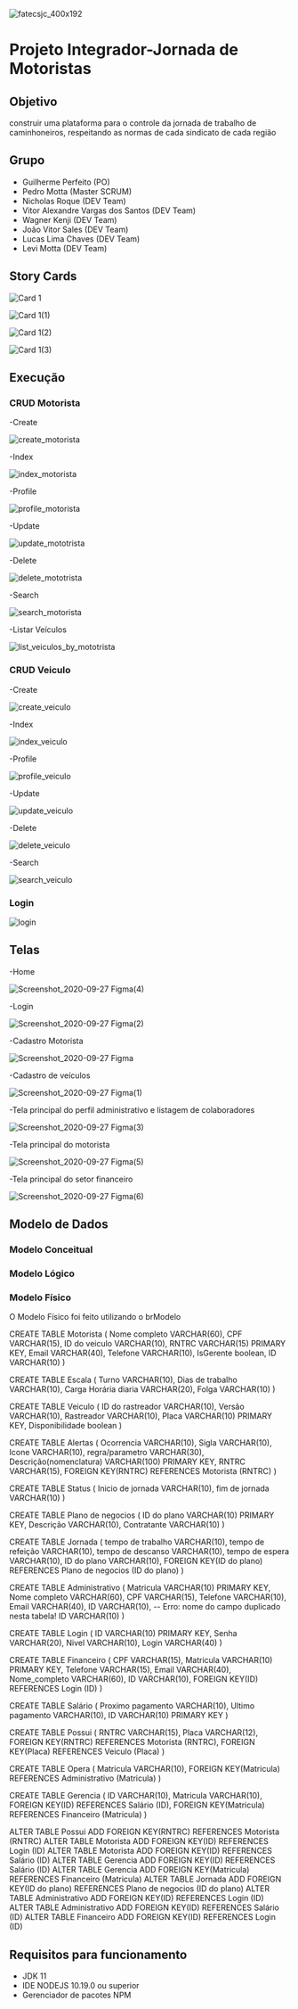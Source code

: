![fatecsjc_400x192](https://user-images.githubusercontent.com/58821700/94355628-07a24b80-005c-11eb-8a48-0d5b5ff3583f.png)
# Projeto Integrador-Jornada de Motoristas

## Objetivo

construir uma plataforma para o controle da jornada de trabalho de caminhoneiros, respeitando as normas de cada sindicato de cada região

## Grupo

* Guilherme Perfeito (PO)
* Pedro Motta (Master SCRUM)
* Nicholas Roque (DEV Team)
* Vitor Alexandre Vargas dos Santos (DEV Team)
* Wagner Kenji (DEV Team)
* João Vitor Sales (DEV Team)
* Lucas Lima Chaves (DEV Team)
* Levi Motta (DEV Team)

## Story Cards

![Card 1](https://user-images.githubusercontent.com/58821700/94357549-23afe800-0070-11eb-945e-5814d8d82ebe.png)

![Card 1(1)](https://user-images.githubusercontent.com/58821700/94359277-827b5e80-007c-11eb-814a-07e8219312c7.png)

![Card 1(2)](https://user-images.githubusercontent.com/58821700/94359279-83ac8b80-007c-11eb-8eec-c0f22f5486f1.png)

![Card 1(3)](https://user-images.githubusercontent.com/58821700/94359281-84ddb880-007c-11eb-9cc0-f47a2801c029.png)

## Execução
### CRUD Motorista

-Create

![create_motorista](https://user-images.githubusercontent.com/58821700/94357261-bb600700-006d-11eb-89b2-9633dc007a4b.gif)

-Index

![index_motorista](https://user-images.githubusercontent.com/58821700/94357285-f6fad100-006d-11eb-95a8-f9b7687be261.gif)

-Profile

![profile_motorista](https://user-images.githubusercontent.com/58821700/94357292-0bd76480-006e-11eb-97a2-c77a2ba8b5af.gif)

-Update

![update_mototrista](https://user-images.githubusercontent.com/58821700/94357300-26a9d900-006e-11eb-9b9c-df728127ba96.gif)

-Delete

![delete_mototrista](https://user-images.githubusercontent.com/58821700/94357309-34f7f500-006e-11eb-8b12-4cbb49e17d01.gif)

-Search

![search_motorista](https://user-images.githubusercontent.com/58821700/94357318-44773e00-006e-11eb-97d3-5f92c689e7c2.gif)

-Listar Veículos

![list_veiculos_by_mototrista](https://user-images.githubusercontent.com/58821700/94357330-62dd3980-006e-11eb-835d-4fd4b5e6c23b.gif)

### CRUD Veiculo

-Create

![create_veiculo](https://user-images.githubusercontent.com/58821700/94357770-0b40cd00-0072-11eb-9940-a7a787c0d352.gif)

-Index

![index_veiculo](https://user-images.githubusercontent.com/58821700/94357778-17c52580-0072-11eb-9f80-ba40cbcc2619.gif)

-Profile

![profile_veiculo](https://user-images.githubusercontent.com/58821700/94357784-227fba80-0072-11eb-864f-3c79f02991fa.gif)

-Update

![update_veiculo](https://user-images.githubusercontent.com/58821700/94357791-30cdd680-0072-11eb-9e5b-172129a24523.gif)

-Delete

![delete_veiculo](https://user-images.githubusercontent.com/58821700/94357800-3deac580-0072-11eb-94e3-aa2a0c149c1e.gif)

-Search

![search_veiculo](https://user-images.githubusercontent.com/58821700/94357802-4a6f1e00-0072-11eb-907e-ec971af999f2.gif)

### Login

![login](https://user-images.githubusercontent.com/58821700/94357919-44c60800-0073-11eb-9522-805280d06df3.gif)

## Telas

-Home

![Screenshot_2020-09-27 Figma(4)](https://user-images.githubusercontent.com/58821700/94359958-637ecb80-0080-11eb-9b12-4469e18ba3fc.png)

-Login

![Screenshot_2020-09-27 Figma(2)](https://user-images.githubusercontent.com/58821700/94358648-eac84100-0078-11eb-8a42-8fa644d4e4b1.png)

-Cadastro Motorista

![Screenshot_2020-09-27 Figma](https://user-images.githubusercontent.com/58821700/94358654-f61b6c80-0078-11eb-9004-2c3c9b8b7b82.png)

-Cadastro de veículos

![Screenshot_2020-09-27 Figma(1)](https://user-images.githubusercontent.com/58821700/94358657-ffa4d480-0078-11eb-9d40-66d968191564.png)

-Tela principal do perfil administrativo e listagem de colaboradores

![Screenshot_2020-09-27 Figma(3)](https://user-images.githubusercontent.com/58821700/94358666-19deb280-0079-11eb-943a-db52ada11e60.png)

-Tela principal do motorista

![Screenshot_2020-09-27 Figma(5)](https://user-images.githubusercontent.com/58821700/94359919-42b67600-0080-11eb-8eb5-b13f97db9ba1.png)

-Tela principal do setor financeiro

![Screenshot_2020-09-27 Figma(6)](https://user-images.githubusercontent.com/58821700/94359944-55c94600-0080-11eb-8a89-00bd291aa4db.png)

## Modelo de Dados

### Modelo Conceitual

### Modelo Lógico

### Modelo Físico

O Modelo Físico foi feito utilizando o brModelo


CREATE TABLE Motorista (
Nome completo VARCHAR(60),
CPF VARCHAR(15),
ID do veiculo VARCHAR(10),
RNTRC VARCHAR(15) PRIMARY KEY,
Email VARCHAR(40),
Telefone VARCHAR(10),
IsGerente boolean,
ID VARCHAR(10)
)

CREATE TABLE Escala (
Turno VARCHAR(10),
Dias de trabalho VARCHAR(10),
Carga Horária diaria VARCHAR(20),
Folga VARCHAR(10)
)

CREATE TABLE Veiculo (
ID do rastreador VARCHAR(10),
Versão VARCHAR(10),
Rastreador VARCHAR(10),
Placa VARCHAR(10) PRIMARY KEY,
Disponibilidade boolean
)

CREATE TABLE Alertas (
Ocorrencia VARCHAR(10),
Sigla VARCHAR(10),
Icone VARCHAR(10),
regra/parametro VARCHAR(30),
Descrição(nomenclatura) VARCHAR(100) PRIMARY KEY,
RNTRC VARCHAR(15),
FOREIGN KEY(RNTRC) REFERENCES Motorista (RNTRC)
)

CREATE TABLE Status (
Inicio de jornada VARCHAR(10),
fim de jornada VARCHAR(10)
)

CREATE TABLE Plano de negocios (
ID do plano VARCHAR(10) PRIMARY KEY,
Descrição VARCHAR(10),
Contratante VARCHAR(10)
)

CREATE TABLE Jornada (
tempo de trabalho VARCHAR(10),
tempo de refeição VARCHAR(10),
tempo de descanso VARCHAR(10),
tempo de espera VARCHAR(10),
ID do plano VARCHAR(10),
FOREIGN KEY(ID do plano) REFERENCES Plano de negocios (ID do plano)
)

CREATE TABLE Administrativo (
Matricula VARCHAR(10) PRIMARY KEY,
Nome completo VARCHAR(60),
CPF VARCHAR(15),
Telefone VARCHAR(10),
Email VARCHAR(40),
ID VARCHAR(10),
-- Erro: nome do campo duplicado nesta tabela!
ID VARCHAR(10)
)

CREATE TABLE Login (
ID VARCHAR(10) PRIMARY KEY,
Senha VARCHAR(20),
Nivel VARCHAR(10),
Login VARCHAR(40)
)

CREATE TABLE Financeiro (
CPF VARCHAR(15),
Matricula VARCHAR(10) PRIMARY KEY,
Telefone VARCHAR(15),
Email VARCHAR(40),
Nome_completo VARCHAR(60),
ID VARCHAR(10),
FOREIGN KEY(ID) REFERENCES Login (ID)
)

CREATE TABLE Salário (
Proximo pagamento VARCHAR(10),
Ultimo pagamento VARCHAR(10),
ID VARCHAR(10) PRIMARY KEY
)

CREATE TABLE Possui (
RNTRC VARCHAR(15),
Placa VARCHAR(12),
FOREIGN KEY(RNTRC) REFERENCES Motorista (RNTRC),
FOREIGN KEY(Placa) REFERENCES Veiculo (Placa)
)

CREATE TABLE Opera (
Matricula VARCHAR(10),
FOREIGN KEY(Matricula) REFERENCES Administrativo (Matricula)
)

CREATE TABLE Gerencia (
ID VARCHAR(10),
Matricula VARCHAR(10),
FOREIGN KEY(ID) REFERENCES Salário (ID),
FOREIGN KEY(Matricula) REFERENCES Financeiro (Matricula)
)

ALTER TABLE Possui ADD FOREIGN KEY(RNTRC) REFERENCES Motorista (RNTRC)
ALTER TABLE Motorista ADD FOREIGN KEY(ID) REFERENCES Login (ID)
ALTER TABLE Motorista ADD FOREIGN KEY(ID) REFERENCES Salário (ID)
ALTER TABLE Gerencia ADD FOREIGN KEY(ID) REFERENCES Salário (ID)
ALTER TABLE Gerencia ADD FOREIGN KEY(Matricula) REFERENCES Financeiro (Matricula)
ALTER TABLE Jornada ADD FOREIGN KEY(ID do plano) REFERENCES Plano de negocios (ID do plano)
ALTER TABLE Administrativo ADD FOREIGN KEY(ID) REFERENCES Login (ID)
ALTER TABLE Administrativo ADD FOREIGN KEY(ID) REFERENCES Salário (ID)
ALTER TABLE Financeiro ADD FOREIGN KEY(ID) REFERENCES Login (ID)


## Requisitos para funcionamento

- JDK 11
- IDE NODEJS 10.19.0 ou superior
- Gerenciador de pacotes NPM
